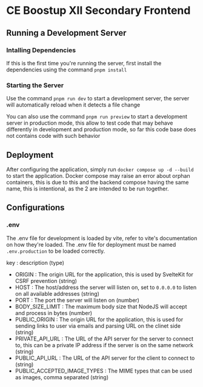 # CE Boostup XII Secondary Frontend



## Running a Development Server

### Intalling Dependencies
If this is the first time you're running the server, first install the dependencies using the command `pnpm install`

### Starting the Server
Use the command `pnpm run dev` to start a development server, the server will automatically reload when it detects a file change

You can also use the command `pnpm run preview` to start a development server in production mode, this allow to test code that may behave differently in development and production mode, so far this code base does not contains code with such behavior


## Deployment
After configuring the application, simply run `docker compose up -d --build` to start the application. Docker compose may raise an error about orphan containers, this is due to this and the backend compose having the same name, this is intentional, as the 2 are intended to be run together.


## Configurations

### .env
The .env file for development is loaded by vite, refer to vite's documentation on how they're loaded. The .env file for deployment must be named `.env.production` to be loaded correctly.

key : description (type)
  - ORIGIN : The origin URL for the application, this is used by SvelteKit for CSRF prevention (string)
  - HOST : The host/address the server will listen on, set to `0.0.0.0` to listen on all available addresses (string)
  - PORT : The port the server will listen on (number)
  - BODY_SIZE_LIMIT : The maximum body size that NodeJS will accept and process in bytes (number)
  - PUBLIC_ORIGIN : The origin URL for the application, this is used for sending links to user via emails and parsing URL on the clinet side (string)
  - PRIVATE_API_URL : The URL of the API server for the server to connect to, this can be a private IP address if the server is on the same network (string)
  - PUBLIC_API_URL : The URL of the API server for the client to connect to (string)
  - PUBLIC_ACCEPTED_IMAGE_TYPES : The MIME types that can be used as images, comma separated (string)
